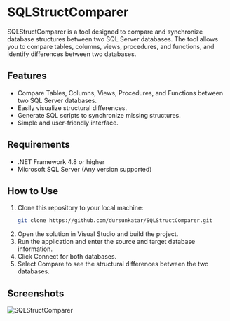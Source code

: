 # SQLStructComparer

SQLStructComparer is a tool designed to compare and synchronize database structures between two SQL Server databases. The tool allows you to compare tables, columns, views, procedures, and functions, and identify differences between two databases.

## Features
- Compare Tables, Columns, Views, Procedures, and Functions between two SQL Server databases.
- Easily visualize structural differences.
- Generate SQL scripts to synchronize missing structures.
- Simple and user-friendly interface.

## Requirements
- .NET Framework 4.8 or higher
- Microsoft SQL Server (Any version supported)

## How to Use
1. Clone this repository to your local machine:
   ```bash
   git clone https://github.com/dursunkatar/SQLStructComparer.git
   ```
2. Open the solution in Visual Studio and build the project.
3. Run the application and enter the source and target database information.
4. Click Connect for both databases.
5. Select Compare to see the structural differences between the two databases.

## Screenshots
![SQLStructComparer](https://github.com/dursunkatar/SQLServerSynchronizingTwoDatabase/blob/master/SQLStructComparer.png)
